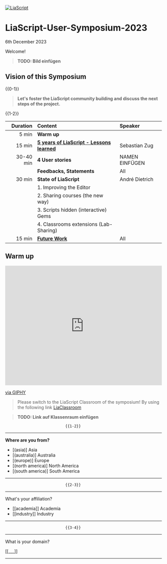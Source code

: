 [![LiaScript](https://raw.githubusercontent.com/LiaScript/LiaScript/master/badges/course.svg)](https://liascript.github.io/course/?https://raw.githubusercontent.com/LiaPlayground/LiaScript-User-Symposium-2023/main/README.md)

# LiaScript-User-Symposium-2023

6th December 2023

Welcome!

> __TODO: Bild einfügen__

## Vision of this Symposium

{{0-1}}
> __Let's foster the LiaScript community building and discuss the next steps of the project.__

{{1-2}}
<!-- data-type="none" -->
|  Duration | Content                                                                                                                                                                                 | Speaker        |
| --------: | :-------------------------------------------------------------------------------------------------------------------------------------------------------------------------------------- | :------------- |
|     5 min | __Warm up__                                                                                                                                                                             |                |
|    15 min | [__5 years of LiaScript - Lessons learned__](https://liascript.github.io/course/?https://raw.githubusercontent.com/LiaPlayground/LiaScript-User-Symposium-2023/main/00_Lessons_learned.md) | Sebastian Zug  |
| 30-40 min | __4 User stories__                                                                                                                                                                      | NAMEN EINFÜGEN |
|           | __Feedbacks, Statements__                                                                                                                                                               | All            |
|    30 min | __State of LiaScript__                                                                                                                                                                  | André Dietrich |
|           | 1. Improving the Editor                                                                                                                                                                 |                |
|           | 2. Sharing courses (the new way)                                                                                                                                                        |                |
|           | 3. Scripts hidden (interactive) Gems                                                                                                                                                    |                |
|           | 4. Classrooms extensions (Lab-Sharing)                                                                                                                                                  |                |
|    15 min | [__Future Work__](https://liascript.github.io/course/?https://raw.githubusercontent.com/LiaPlayground/LiaScript-User-Symposium-2023/main/03_Future_Work.md)                                                                                                                                                                         | All            |

## Warm up

<div style="width:100%;height:0;padding-bottom:76%;position:relative;"><iframe src="https://giphy.com/embed/xT5LMD9Hs9ZpEfzAZi" width="100%" height="100%" style="position:absolute" frameBorder="0" class="giphy-embed" allowFullScreen></iframe></div><p><a href="https://giphy.com/gifs/season-3-the-simpsons-3x21-xT5LMD9Hs9ZpEfzAZi">via GIPHY</a></p>

> Please switch to the LiaScript Classroom of the symposium! By using the following link [LiaClassroom]()

> __TODO: Link auf Klassenraum einfügen__

                               {{1-2}}
************************************************************************

__Where are you from?__

- [(asia)]          Asia 
- [(australia)]     Australia 
- [(europe)]        Europe
- [(north america)] North America 
- [(south america)] South America

************************************************************************

                               {{2-3}}
************************************************************************

What's your affiliation?

- [[academia]] Academia
- [[industry]] Industry 

************************************************************************

                               {{3-4}}
************************************************************************

What is your domain?

[[___]]

************************************************************************
